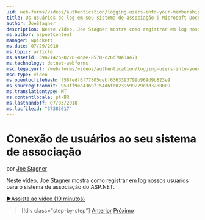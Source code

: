 ```yaml
---
uid: web-forms/videos/authentication/logging-users-into-your-membership-system
title: Os usuários de log em seu sistema de associação | Microsoft Docs
author: JoeStagner
description: Neste vídeo, Joe Stagner mostra como registrar em log nossos usuários para o sistema de associação do ASP.NET.
ms.author: aspnetcontent
manager: wpickett
ms.date: 07/29/2010
ms.topic: article
ms.assetid: 39a7142b-8228-4dae-8578-c26d70e3ae71
ms.technology: dotnet-webforms
msc.legacyurl: /web-forms/videos/authentication/logging-users-into-your-membership-system
msc.type: video
ms.openlocfilehash: f58fedf6f77805cebf6363393799b969d9b823e9
ms.sourcegitcommit: 953ff9ea4369f154d6fd0239599279ddd3280009
ms.translationtype: MT
ms.contentlocale: pt-BR
ms.lasthandoff: 07/03/2018
ms.locfileid: "37383617"
---
```

<a name="logging-users-into-your-membership-system"></a>Conexão de usuários ao seu sistema de associação
====================
por [Joe Stagner](https://github.com/JoeStagner)

Neste vídeo, Joe Stagner mostra como registrar em log nossos usuários para o sistema de associação do ASP.NET.

[&#9654;Assista ao vídeo (19 minutos)](https://channel9.msdn.com/Blogs/ASP-NET-Site-Videos/logging-users-into-your-membership-system)

> [!div class="step-by-step"]
> [Anterior](adding-users-to-your-membership-system.md)
> [Próximo](implement-the-registration-verification-pattern.md)
